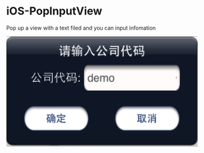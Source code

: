 iOS-PopInputView
================

Pop up a view with a text filed and you can input infomation

![](https://github.com/winlin/iOS-PopInputView/blob/master/Example.PNG)
